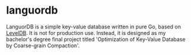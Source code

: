 # languordb
LanguorDB is a simple key-value database written in pure Go, based on [LevelDB](https://github.com/google/leveldb). It is not for production use. Instead, it is designed as my bachelor's degree final project titled 'Optimization of Key-Value Database by Coarse-grain Compaction'.
